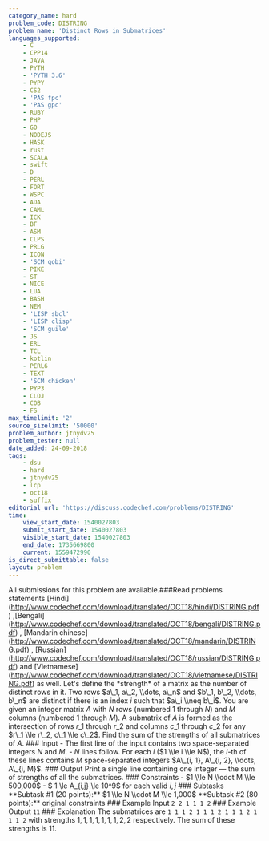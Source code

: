 ```yaml
---
category_name: hard
problem_code: DISTRING
problem_name: 'Distinct Rows in Submatrices'
languages_supported:
    - C
    - CPP14
    - JAVA
    - PYTH
    - 'PYTH 3.6'
    - PYPY
    - CS2
    - 'PAS fpc'
    - 'PAS gpc'
    - RUBY
    - PHP
    - GO
    - NODEJS
    - HASK
    - rust
    - SCALA
    - swift
    - D
    - PERL
    - FORT
    - WSPC
    - ADA
    - CAML
    - ICK
    - BF
    - ASM
    - CLPS
    - PRLG
    - ICON
    - 'SCM qobi'
    - PIKE
    - ST
    - NICE
    - LUA
    - BASH
    - NEM
    - 'LISP sbcl'
    - 'LISP clisp'
    - 'SCM guile'
    - JS
    - ERL
    - TCL
    - kotlin
    - PERL6
    - TEXT
    - 'SCM chicken'
    - PYP3
    - CLOJ
    - COB
    - FS
max_timelimit: '2'
source_sizelimit: '50000'
problem_author: jtnydv25
problem_tester: null
date_added: 24-09-2018
tags:
    - dsu
    - hard
    - jtnydv25
    - lcp
    - oct18
    - suffix
editorial_url: 'https://discuss.codechef.com/problems/DISTRING'
time:
    view_start_date: 1540027803
    submit_start_date: 1540027803
    visible_start_date: 1540027803
    end_date: 1735669800
    current: 1559472990
is_direct_submittable: false
layout: problem
---
```

All submissions for this problem are available.\###Read problems statements \[Hindi\](http://www.codechef.com/download/translated/OCT18/hindi/DISTRING.pdf) ,\[Bengali\](http://www.codechef.com/download/translated/OCT18/bengali/DISTRING.pdf) , \[Mandarin chinese\](http://www.codechef.com/download/translated/OCT18/mandarin/DISTRING.pdf) , \[Russian\](http://www.codechef.com/download/translated/OCT18/russian/DISTRING.pdf) and \[Vietnamese\](http://www.codechef.com/download/translated/OCT18/vietnamese/DISTRING.pdf) as well. Let's define the \*strength\* of a matrix as the number of distinct rows in it. Two rows $a\_1, a\_2, \\dots, a\_n$ and $b\_1, b\_2, \\dots, b\_n$ are distinct if there is an index $i$ such that $a\_i \\neq b\_i$. You are given an integer matrix $A$ with $N$ rows (numbered $1$ through $N$) and $M$ columns (numbered $1$ through $M$). A submatrix of $A$ is formed as the intersection of rows $r\_1$ through $r\_2$ and columns $c\_1$ through $c\_2$ for any $r\_1 \\le r\_2, c\_1 \\le c\_2$. Find the sum of the strengths of all submatrices of $A$. ### Input - The first line of the input contains two space-separated integers $N$ and $M$. - $N$ lines follow. For each $i$ ($1 \\le i \\le N$), the $i$-th of these lines contains $M$ space-separated integers $A\_{i, 1}, A\_{i, 2}, \\dots, A\_{i, M}$. ### Output Print a single line containing one integer — the sum of strengths of all the submatrices. ### Constraints - $1 \\le N \\cdot M \\le 500,000$ - $ 1 \\le A\_{i,j} \\le 10^9$ for each valid $i, j$ ### Subtasks \*\*Subtask #1 (20 points):\*\* $1 \\le N \\cdot M \\le 1,000$ \*\*Subtask #2 (80 points):\*\* original constraints ### Example Input ``` 2 2 1 1 1 2 ``` ### Example Output ``` 11 ``` ### Explanation The submatrices are ``` 1 1 1 2 1 1 1 2 1 1 1 2 1 1 1 2 ``` with strengths $1, 1, 1, 1, 1, 1, 1, 2, 2$ respectively. The sum of these strengths is $11$.
